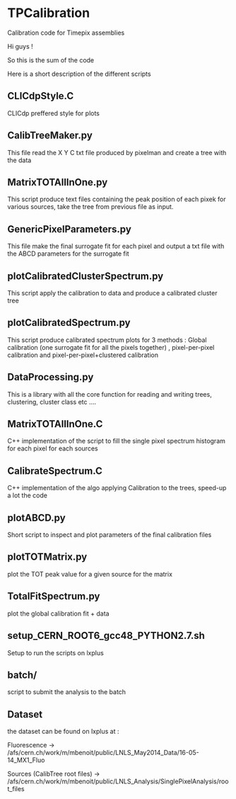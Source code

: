 TPCalibration
=============

Calibration code for Timepix assemblies


Hi guys ! 


So this is the sum of the code  

Here is a short description of the different scripts


CLICdpStyle.C
-------------
CLICdp preffered style for plots 

CalibTreeMaker.py
-----------------
This file read the X Y C txt file produced by pixelman and create a tree with the data 

MatrixTOTAllInOne.py
--------------------
This script produce text files containing the peak position of each pixek for various sources, take the tree from previous file as input.

GenericPixelParameters.py
--------------------------
This file make the final surrogate fit for each pixel and output a txt file with the ABCD parameters for the surrogate fit

plotCalibratedClusterSpectrum.py
---------------------------------
This script apply the calibration to data and produce a calibrated cluster tree 

plotCalibratedSpectrum.py
-------------------------
This script produce calibrated spectrum plots for 3 methods : Global calibration (one surrogate fit for all the pixels together) , pixel-per-pixel calibration and pixel-per-pixel+clustered calibration

DataProcessing.py
-----------------
This is a library with all the core function for reading and writing trees, clustering, cluster class etc ....

MatrixTOTAllInOne.C
---------------------
C++ implementation of the script to fill the single pixel spectrum histogram for each pixel for each sources 

CalibrateSpectrum.C
---------------------
C++ implementation of the algo applying Calibration to the trees, speed-up a lot the code 

plotABCD.py
------------
Short script to inspect and plot parameters of the final calibration files 

plotTOTMatrix.py
----------------
plot the TOT peak value for a given source for the matrix 

TotalFitSpectrum.py
-------------------
plot the global calibration fit + data 

setup_CERN_ROOT6_gcc48_PYTHON2.7.sh
-------------------------------------
Setup to run the scripts on lxplus 

batch/ 
-------
script to submit the analysis to the batch 




Dataset 
---------
the dataset can be found on lxplus at : 

Fluorescence  -> /afs/cern.ch/work/m/mbenoit/public/LNLS_May2014_Data/16-05-14_MX1_Fluo

Sources (CalibTree root files) -> /afs/cern.ch/work/m/mbenoit/public/LNLS_Analysis/SinglePixelAnalysis/root_files





 













